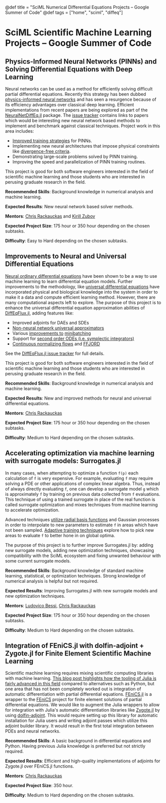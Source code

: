 @def title = "SciML Numerical Differential Equations Projects – Google Summer of Code"
@def tags = ["home", "sciml", "diffeq"]

# SciML Scientific Machine Learning Projects – Google Summer of Code

## Physics-Informed Neural Networks (PINNs) and Solving Differential Equations with Deep Learning

Neural networks can be used as a method for efficiently solving difficult partial
differential equations. Recently this strategy has been dubbed [physics-informed neural networks](https://www.sciencedirect.com/science/article/pii/S0021999118307125)
and has seen a resurgence because of its efficiency advantages over classical
deep learning. Efficient implementations from recent papers are being
explored as part of the [NeuralNetDiffEq.jl](https://github.com/SciML/NeuralNetDiffEq.jl)
package. The [issue tracker](https://github.com/SciML/NeuralNetDiffEq.jl/issues)
contains links to papers which would be interesting new neural network based methods to
implement and benchmark against classical techniques. Project work in this area
includes:

- [Improved training strategies](https://github.com/SciML/NeuralNetDiffEq.jl/issues/71) for PINNs.
- Implementing new neural architectures that impose physical constraints like [divergence-free criteria](https://arxiv.org/pdf/2002.00021.pdf).
- Demonstrating large-scale problems solved by PINN training.
- Improving the speed and parallelization of PINN training routines.

This project is good for both software engineers interested in the field of
scientific machine learning and those students who are interested in perusing
graduate research in the field.

**Recommended Skills**: Background knowledge in numerical analysis and machine learning.

**Expected Results**: New neural network based solver methods.

**Mentors**: [Chris Rackauckas](https://github.com/ChrisRackauckas) and [Kirill Zubov](https://github.com/KirillZubov)

**Expected Project Size**: 175 hour or 350 hour depending on the chosen subtasks.

**Difficulty**: Easy to Hard depending on the chosen subtasks.

## Improvements to Neural and Universal Differential Equations

[Neural ordinary differential equations](https://arxiv.org/abs/1806.07366) have
been shown to be a way to use machine learning to learn differential equation
models. Further improvements to the methodology, like
[universal differential equations](https://arxiv.org/abs/2001.04385) have incorporated
physical and biological knowledge into the system in order to make it a data and
compute efficient learning method. However, there are many computational aspects
left to explore. The purpose of this project is to enhance the universal
differential equation approximation abilities of [DiffEqFlux.jl](https://github.com/SciML/DiffEqFlux.jl),
adding features like:

- Improved adjoints for DAEs and SDEs
- [Non-neural network universal approximators](https://github.com/SciML/DiffEqFlux.jl/issues/173)
- Various [improvements to](https://github.com/SciML/DiffEqFlux.jl/issues/133) [minibatching](https://github.com/SciML/DiffEqFlux.jl/issues/118)
- Support for [second order ODEs (i.e. symplectic integrators)](https://github.com/SciML/DiffEqFlux.jl/issues/48)
- [Continuous normalizing flows](https://github.com/SciML/DiffEqFlux.jl/issues/46) and [FFJORD](https://github.com/SciML/DiffEqFlux.jl/issues/47)

See the [DiffEqFlux.jl issue tracker](https://github.com/SciML/DiffEqFlux.jl/issues)
for full details.

This project is good for both software engineers interested in the field of
scientific machine learning and those students who are interested in perusing
graduate research in the field.

**Recommended Skills**: Background knowledge in numerical analysis and machine learning.

**Expected Results**: New and improved methods for neural and universal
differential equations.

**Mentors**: [Chris Rackauckas](https://github.com/ChrisRackauckas)

**Expected Project Size**: 175 hour or 350 hour depending on the chosen subtasks.

**Difficulty**: Medium to Hard depending on the chosen subtasks.

## Accelerating optimization via machine learning with surrogate models: Surrogates.jl

In many cases, when attempting to optimize a function `f(p)` each calculation
of `f` is very expensive. For example, evaluating `f` may require solving a
PDE or other applications of complex linear algebra. Thus, instead of always
directly evaluating `f`, one can develop a surrogate model `g` which is
approximately `f` by training on previous data collected from `f` evaluations.
This technique of using a trained surrogate in place of the real function
is called surrogate optimization and mixes techniques from machine learning
to accelerate optimization.

Advanced techniques [utilize radial basis functions](https://www.cambridge.org/core/journals/acta-numerica/article/kernel-techniques-from-machine-learning-to-meshless-methods/00686923110F799A1537C4F02BBAAE8E) and Gaussian
processes in order to interpolate to new parameters to estimate `f` in areas
which have not been sampled. [Adaptive training techniques](http%3A%2F%2Fwww.ressources-actuarielles.net%2FEXT%2FISFA%2F1226.nsf%2F9c8e3fd4d8874d60c1257052003eced6%2Fe7dc33e4da12c5a9c12576d8002e442b%2F%24FILE%2FJones01.pdf) explore how to pick new areas to evaluate `f` to better hone in on global optima.

The purpose of this project is to further improve Surrogates.jl by: adding new surrogate models, adding new optimization techniques, showcasing compatibility with the SciML ecosystem and fixing unwanted behaviour with some current surrogate models.

**Recommended Skills**: Background knowledge of standard machine learning,
statistical, or optimization techniques. Strong knowledge of numerical analysis
is helpful but not required.

**Expected Results**: Improving Surrogates.jl with new surrogate models and new optimization techniques.

**Mentors**: [Ludovico Bessi](https:https://github.com/ludoro), [Chris Rackauckas](https://github.com/ChrisRackauckas)

**Expected Project Size**: 175 hour or 350 hour depending on the chosen subtasks.

**Difficulty**: Medium to Hard depending on the chosen subtasks.

## Integration of FEniCS.jl with dolfin-adjoint + Zygote.jl for Finite Element Scientific Machine Learning

Scientific machine learning requires mixing scientific computing libraries with machine learning.
[This blog post highlights how the tooling of Julia is fairly advanced in this field](https://www.stochasticlifestyle.com/the-essential-tools-of-scientific-machine-learning-scientific-ml/) compared to alternatives such as Python,
but one area that has not been completely worked out is integration of automatic differentiation
with partial differential equations.
[FEniCS.jl](https://github.com/SciML/FEniCS.jl) is a wrapper to the
[FEniCS](https://fenicsproject.org/) project for finite element solutions of partial differential
equations. We would like to augment the Julia wrappers to allow for integration with Julia's
automatic differentiation libraries like [Zygote.jl](https://github.com/FluxML/Zygote.jl) by
using [dolfin-adjoint](http://www.dolfin-adjoint.org/en/release/). This would require setting up
this library for automatic installation for Julia users and writing adjoint passes which utilize
this adjoint builder library. It would result in the first total integration between PDEs and
neural networks.

**Recommended Skills**: A basic background in differential equations and Python. Having previous
Julia knowledge is preferred but not strictly required.

**Expected Results**: Efficient and high-quality implementations of adjoints for Zygote.jl over FEniCS.jl functions.

**Mentors**: [Chris Rackauckas](https://github.com/ChrisRackauckas)

**Expected Project Size**: 350 hour.

**Difficulty**: Medium to Hard depending on the chosen subtasks.
